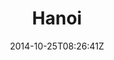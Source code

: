---
title: "Hanoi"
date: 2014-10-25T08:26:41Z
draft: false
description: ""
hasGallery: true
type: post
region: "Asia (Southeast)"
country: "Vietnam"
thumbnail: "hanoi01-3.jpg"
---